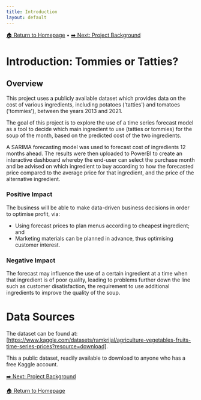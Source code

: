 ```yaml
---
title: Introduction
layout: default
---
```

[🏠 Return to Homepage]({{site.baseurl}}/index) • [➡️ Next: Project Background]({{site.baseurl}}/Project-Background) 

# Introduction: Tommies or Tatties?

## Overview

This project uses a publicly available dataset which provides data on the cost of various ingredients, including potatoes ('tatties') and tomatoes ('tommies'), between the years 2013 and 2021.

The goal of this project is to explore the use of a time series forecast model as a tool to decide which main ingredient to use (tatties or tommies) for the soup of the month, based on the predicted cost of the two ingredients.

A SARIMA forecasting model was used to forecast cost of ingredients 12 months ahead. The results were then uploaded to PowerBI to create an interactive dashboard whereby the end-user can select the purchase month and be advised on which ingredient to buy according to how the forecasted price compared to the average price for that ingredient, and the price of the alternative ingredient.

### Positive Impact
The business will be able to make data-driven business decisions in order to optimise profit, via:
* Using forecast prices to plan menus according to cheapest ingredient; and
* Marketing materials can be planned in advance, thus optimising customer interest.

### Negative Impact
The forecast may influence the use of a certain ingredient at a time when that ingredient is of poor quality, leading to problems further down the line such as customer disatisfaction, the requirement to use additional ingredients to improve the quality of the soup.

# Data Sources
The dataset can be found at: [https://www.kaggle.com/datasets/ramkrijal/agriculture-vegetables-fruits-time-series-prices?resource=download]. 

This a public dataset, readily available to download to anyone who has a free Kaggle account.

[➡️ Next: Project Background]({{site.baseurl}}/Project-Background)

[🏠 Return to Homepage]({{site.baseurl}}/index)
